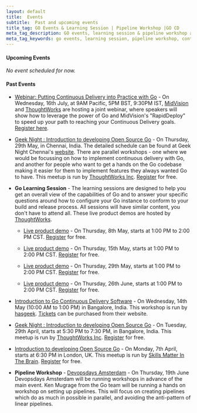 ```yaml
---
layout: default
title:  Events
subtitle:  Past and upcoming events
title_tag: GO Events & Learning Session | Pipeline Workshop |GO CD
meta_tag_description: GO events, learning session & pipeline workshop are designed to help contributors get an overall view of the capabilities of Go and release process
meta_tag_keywords: go events, learning session, pipeline workshop, continuous delivery, open source, go
---
```


#### Upcoming Events

_No event scheduled for now._

#### Past Events

- <a href="http://www.midvision.com/putting-continuous-delivery-into-practice-with-go-webinar">Webinar: Putting Continuous Delivery into Practice with Go</a> - On Wednesday, 16th July, at 9AM Pacific, 5PM BST, 9:30PM IST, <a href="http://www.midvision.com/">MidVision</a> and <a href="http://www.thoughtworks.com/">ThoughtWorks</a> are hosting a joint webinar, where speakers will show how to leverage the power of Go and MidVision's "RapidDeploy" to speed up your path to reaching your Continuous Delivery goals. <a href="http://www.midvision.com/putting-continuous-delivery-into-practice-with-go-webinar">Register here</a>.

- <a href="http://info.thoughtworks.com/registration-page-geek-night-chennai-29-may-2014.html">Geek Night : Introduction to developing Open Source Go</a> - On Thursday, 29th May, in Chennai, India. The detailed schedule can be found at Geek Night Chennai's <a href="http://twchennai.github.io/geeknight">website</a>. There are parallel workshops - one where we would be focussing on how to implement continuous delivery with Go, and another for people who want to get a hands on the Go codebase making it easier for them to implement features they always wanted Go to have. This meetup is run by <a href="http://www.thoughtworks.com">ThoughtWorks Inc</a>. <a href="http://info.thoughtworks.com/registration-page-geek-night-chennai-29-may-2014.html">Register</a> for free.

- __Go Learning Session__ - The learning sessions are designed to help you get an overall view of the capabilities of Go and to answer your specific questions around how to configure your Go instance to conform to your build and release process. All sessions will have similar content, you don't have to attend all. These live product demos are hosted by <a href="http://thoughtworks.com">ThoughtWorks</a>.

	- <a href="http://info.thoughtworks.com/wb-go-us-05-08.html">Live product demo</a> - On Thursday, 8th May, starts at 1:00 PM to 2:00 PM CST. <a href="http://info.thoughtworks.com/wb-go-us-05-08.html">Register</a> for free.

	- <a href="http://info.thoughtworks.com/wb-go-us-05-15.html">Live product demo</a> - On Thursday, 15th May, starts at 1:00 PM to 2:00 PM CST.  <a href="http://info.thoughtworks.com/wb-go-us-05-15.html">Register</a> for free.

	- <a href="info.thoughtworks.com/wb-go-us-05-29.html">Live product demo</a> - On Thursday, 29th May, starts at 1:00 PM to 2:00 PM CST.  <a href="http://info.thoughtworks.com/wb-go-us-05-29.html">Register</a> for free.
	
	- <a href="http://info.thoughtworks.com/wb-go-us-06-26.html">Live product demo</a> - On Thursday, 26th June, starts at 1:00 PM to 2:00 PM CST.  <a href="http://info.thoughtworks.com/wb-go-us-06-26.html">Register</a> for free.  


- <a href="https://rootconf.in/2014/workshops#1120-introduction-to-go-continuous-delivery-software">Introduction to Go Continuous Delivery Software</a> - On Wednesday, 14th May (10:00 AM to 1:00 PM) in Bangalore, India. This workshop is run by <a href="https://rootconf.in/2014/about">hasgeek</a>. <a href="https://rootconf.in/2014/#tickets">Tickets</a> can be purchased from their website. 

- <a href="http://info.thoughtworks.com/geeknight-bangalore-29apr14-registration.html">Geek Night : Introduction to developing Open Source Go</a> - On Tuesday, 29th April, starts at 5:30 PM to 7:30 PM, in Bangalore, India. This meetup is run by <a href="http://www.thoughtworks.com">ThoughtWorks Inc</a>. <a href="http://info.thoughtworks.com/geeknight-bangalore-29apr14-registration.html">Register</a> for free. 

- <a href="https://skillsmatter.com/meetups/6303-introduction-to-developing-open-source-go">Introduction to developing Open Source Go</a> - On Monday, 7th April, starts at 6:30 PM in London, UK. This meetup is run by <a href="https://skillsmatter.com/groups/500-in-the-brain">Skills Matter In The Brain</a>.  <a href="https://skillsmatter.com/meetups/6303-introduction-to-developing-open-source-go">Register</a> for free. 


- __Pipeline Workshop__ - <a href="http://devopsdays.org/events/2014-amsterdam/">Devopsdays Amsterdam</a> - On Thursday, 19th June Devopsdays Amsterdam will be running workshops in advance of the main event. Ken Mugrage from the Go team will be running a hands on workshop on setting up pipelines. This will focus on creating pipelines which do as much in possible in parallel, and avoiding the anti-pattern of linear pipelines.
